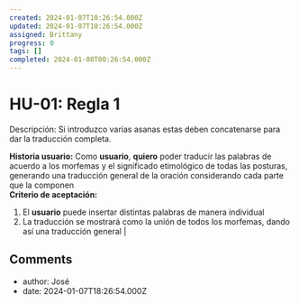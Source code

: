 ```yaml
---
created: 2024-01-07T10:26:54.000Z
updated: 2024-01-07T10:26:54.000Z
assigned: Brittany
progress: 0
tags: []
completed: 2024-01-08T00:26:54.000Z
---
```


# HU-01: Regla 1

Descripción: Si introduzco varias asanas estas deben concatenarse para dar la traducción completa.

 **Historia usuario:** 
 Como **usuario**, **quiero** poder traducir las palabras de acuerdo a los morfemas y el significado etimológico de todas las posturas, generando una traducción general de la oración considerando cada parte que la componen  
 **Criterio de aceptación:** 
 1. El **usuario** puede insertar distintas palabras de manera individual 
 2. La traducción se mostrará como la unión de todos los morfemas, dando así una traducción general  |

## Comments

- author: José
- date: 2024-01-07T18:26:54.000Z
  
